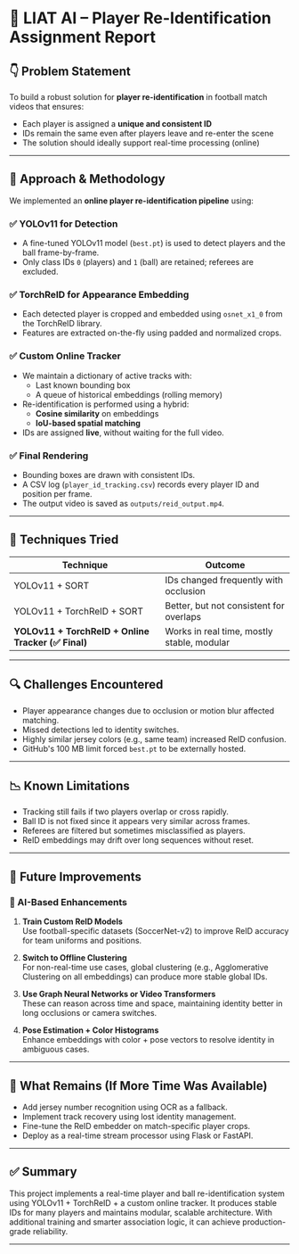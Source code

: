 # 📄 LIAT AI – Player Re-Identification Assignment Report

## 👇 Problem Statement

To build a robust solution for **player re-identification** in football match videos that ensures:
- Each player is assigned a **unique and consistent ID**
- IDs remain the same even after players leave and re-enter the scene
- The solution should ideally support real-time processing (online)

---

## 🧩 Approach & Methodology

We implemented an **online player re-identification pipeline** using:

### ✅ YOLOv11 for Detection
- A fine-tuned YOLOv11 model (`best.pt`) is used to detect players and the ball frame-by-frame.
- Only class IDs `0` (players) and `1` (ball) are retained; referees are excluded.

### ✅ TorchReID for Appearance Embedding
- Each detected player is cropped and embedded using `osnet_x1_0` from the TorchReID library.
- Features are extracted on-the-fly using padded and normalized crops.

### ✅ Custom Online Tracker
- We maintain a dictionary of active tracks with:
  - Last known bounding box
  - A queue of historical embeddings (rolling memory)
- Re-identification is performed using a hybrid:
  - **Cosine similarity** on embeddings
  - **IoU-based spatial matching**
- IDs are assigned **live**, without waiting for the full video.

### ✅ Final Rendering
- Bounding boxes are drawn with consistent IDs.
- A CSV log (`player_id_tracking.csv`) records every player ID and position per frame.
- The output video is saved as `outputs/reid_output.mp4`.

---

## 🧪 Techniques Tried

| Technique | Outcome |
|----------|---------|
| YOLOv11 + SORT | IDs changed frequently with occlusion |
| YOLOv11 + TorchReID + SORT | Better, but not consistent for overlaps |
| **YOLOv11 + TorchReID + Online Tracker (✅ Final)** | Works in real time, mostly stable, modular |

---

## 🔍 Challenges Encountered

- Player appearance changes due to occlusion or motion blur affected matching.
- Missed detections led to identity switches.
- Highly similar jersey colors (e.g., same team) increased ReID confusion.
- GitHub's 100 MB limit forced `best.pt` to be externally hosted.

---

## 📉 Known Limitations

- Tracking still fails if two players overlap or cross rapidly.
- Ball ID is not fixed since it appears very similar across frames.
- Referees are filtered but sometimes misclassified as players.
- ReID embeddings may drift over long sequences without reset.

---

## 🚀 Future Improvements

### 🧠 AI-Based Enhancements

1. **Train Custom ReID Models**  
   Use football-specific datasets (SoccerNet-v2) to improve ReID accuracy for team uniforms and positions.

2. **Switch to Offline Clustering**  
   For non-real-time use cases, global clustering (e.g., Agglomerative Clustering on all embeddings) can produce more stable global IDs.

3. **Use Graph Neural Networks or Video Transformers**  
   These can reason across time and space, maintaining identity better in long occlusions or camera switches.

4. **Pose Estimation + Color Histograms**  
   Enhance embeddings with color + pose vectors to resolve identity in ambiguous cases.

---

## 📂 What Remains (If More Time Was Available)

- Add jersey number recognition using OCR as a fallback.
- Implement track recovery using lost identity management.
- Fine-tune the ReID embedder on match-specific player crops.
- Deploy as a real-time stream processor using Flask or FastAPI.

---


## ✅ Summary

This project implements a real-time player and ball re-identification system using YOLOv11 + TorchReID + a custom online tracker. It produces stable IDs for many players and maintains modular, scalable architecture. With additional training and smarter association logic, it can achieve production-grade reliability.

---
